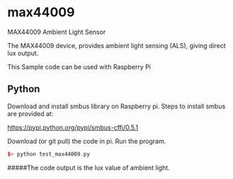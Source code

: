 # max44009
MAX44009 Ambient Light Sensor

The MAX44009 device, provides ambient light sensing (ALS), giving direct lux output.

This Sample code can be used with Raspberry Pi

## Python
Download and install smbus library on Raspberry pi. Steps to install smbus are provided at:

https://pypi.python.org/pypi/smbus-cffi/0.5.1

Download (or git pull) the code in pi. Run the program.

```cpp
$> python test_max44009.py
```

#####The code output is the lux value of ambient light.
